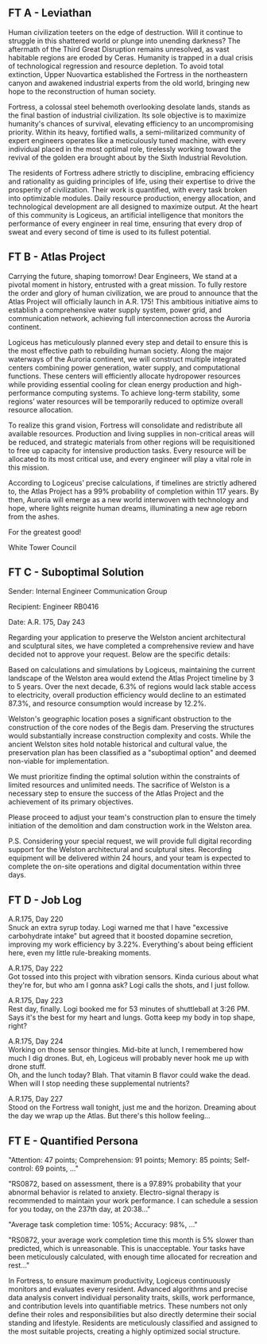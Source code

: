 ## FT A - Leviathan

Human civilization teeters on the edge of destruction. Will it continue to struggle in this shattered world or plunge into unending darkness? The aftermath of the Third Great Disruption remains unresolved, as vast habitable regions are eroded by Ceras. Humanity is trapped in a dual crisis of technological regression and resource depletion. To avoid total extinction, Upper Nuovartica established the Fortress in the northeastern canyon and awakened industrial experts from the old world, bringing new hope to the reconstruction of human society.

Fortress, a colossal steel behemoth overlooking desolate lands, stands as the final bastion of industrial civilization. Its sole objective is to maximize humanity's chances of survival, elevating efficiency to an uncompromising priority. Within its heavy, fortified walls, a semi-militarized community of expert engineers operates like a meticulously tuned machine, with every individual placed in the most optimal role, tirelessly working toward the revival of the golden era brought about by the Sixth Industrial Revolution.

The residents of Fortress adhere strictly to discipline, embracing efficiency and rationality as guiding principles of life, using their expertise to drive the prosperity of civilization. Their work is quantified, with every task broken into optimizable modules. Daily resource production, energy allocation, and technological development are all designed to maximize output. At the heart of this community is Logiceus, an artificial intelligence that monitors the performance of every engineer in real time, ensuring that every drop of sweat and every second of time is used to its fullest potential.


## FT B - Atlas Project

Carrying the future, shaping tomorrow! Dear Engineers, We stand at a pivotal moment in history, entrusted with a great mission. To fully restore the order and glory of human civilization, we are proud to announce that the Atlas Project will officially launch in A.R. 175! This ambitious initiative aims to establish a comprehensive water supply system, power grid, and communication network, achieving full interconnection across the Auroria continent.

Logiceus has meticulously planned every step and detail to ensure this is the most effective path to rebuilding human society. Along the major waterways of the Auroria continent, we will construct multiple integrated centers combining power generation, water supply, and computational functions. These centers will efficiently allocate hydropower resources while providing essential cooling for clean energy production and high-performance computing systems. To achieve long-term stability, some regions’ water resources will be temporarily reduced to optimize overall resource allocation.

To realize this grand vision, Fortress will consolidate and redistribute all available resources. Production and living supplies in non-critical areas will be reduced, and strategic materials from other regions will be requisitioned to free up capacity for intensive production tasks. Every resource will be allocated to its most critical use, and every engineer will play a vital role in this mission.

According to Logiceus’ precise calculations, if timelines are strictly adhered to, the Atlas Project has a 99% probability of completion within 117 years. By then, Auroria will emerge as a new world interwoven with technology and hope, where lights reignite human dreams, illuminating a new age reborn from the ashes.

For the greatest good!

White Tower Council


## FT C - Suboptimal Solution

Sender: Internal Engineer Communication Group

Recipient: Engineer RB0416

Date: A.R. 175, Day 243

Regarding your application to preserve the Welston ancient architectural and sculptural sites, we have completed a comprehensive review and have decided not to approve your request. Below are the specific details:

Based on calculations and simulations by Logiceus, maintaining the current landscape of the Welston area would extend the Atlas Project timeline by 3 to 5 years. Over the next decade, 6.3% of regions would lack stable access to electricity, overall production efficiency would decline to an estimated 87.3%, and resource consumption would increase by 12.2%.

Welston's geographic location poses a significant obstruction to the construction of the core nodes of the Begis dam. Preserving the structures would substantially increase construction complexity and costs. While the ancient Welston sites hold notable historical and cultural value, the preservation plan has been classified as a "suboptimal option" and deemed non-viable for implementation.

We must prioritize finding the optimal solution within the constraints of limited resources and unlimited needs. The sacrifice of Welston is a necessary step to ensure the success of the Atlas Project and the achievement of its primary objectives.

Please proceed to adjust your team's construction plan to ensure the timely initiation of the demolition and dam construction work in the Welston area.

P.S. Considering your special request, we will provide full digital recording support for the Welston architectural and sculptural sites. Recording equipment will be delivered within 24 hours, and your team is expected to complete the on-site operations and digital documentation within three days.


## FT D - Job Log

A.R.175, Day 220 <br>
Snuck an extra syrup today. Logi warned me that I have "excessive carbohydrate intake" but agreed that it boosted dopamine secretion, improving my work efficiency by 3.22%. Everything's about being efficient here, even my little rule-breaking moments.

A.R.175, Day 222 <br>
Got tossed into this project with vibration sensors. Kinda curious about what they're for, but who am I gonna ask? Logi calls the shots, and I just follow.

A.R.175, Day 223 <br>
Rest day, finally. Logi booked me for 53 minutes of shuttleball at 3:26 PM. Says it's the best for my heart and lungs. Gotta keep my body in top shape, right?

A.R.175, Day 224 <br>
Working on those sensor thingies. Mid-bite at lunch, I remembered how much I dig drones. But, eh, Logiceus will probably never hook me up with drone stuff.  <br>
Oh, and the lunch today? Blah. That vitamin B flavor could wake the dead. When will I stop needing these supplemental nutrients?

A.R.175, Day 227 <br>
Stood on the Fortress wall tonight, just me and the horizon. Dreaming about the day we wrap up the Atlas. But there's this hollow feeling...


## FT E - Quantified Persona

"Attention: 47 points; Comprehension: 91 points; Memory: 85 points; Self-control: 69 points, ..."

"RS0872, based on assessment, there is a 97.89% probability that your abnormal behavior is related to anxiety. Electro-signal therapy is recommended to maintain your work performance. I can schedule a session for you today, on the 237th day, at 20:38..."

"Average task completion time: 105%; Accuracy: 98%, ..."

"RS0872, your average work completion time this month is 5% slower than predicted, which is unreasonable. This is unacceptable. Your tasks have been meticulously calculated, with enough time allocated for recreation and rest..."

In Fortress, to ensure maximum productivity, Logiceus continuously monitors and evaluates every resident. Advanced algorithms and precise data analysis convert individual personality traits, skills, work performance, and contribution levels into quantifiable metrics. These numbers not only define their roles and responsibilities but also directly determine their social standing and lifestyle. Residents are meticulously classified and assigned to the most suitable projects, creating a highly optimized social structure. 
